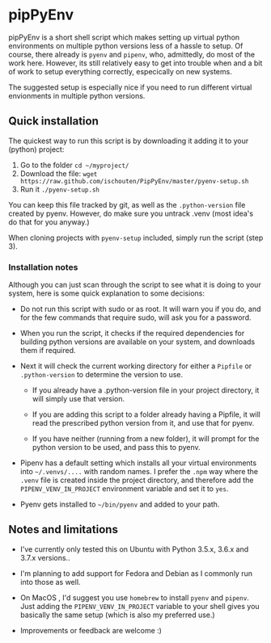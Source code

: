 # pipPyEnv

pipPyEnv is a short shell script which makes setting up virtual python environments on multiple python versions less of a hassle to setup.
Of course, there already is `pyenv` and `pipenv`, who, admittedly, do most of the work here.
However, its still relatively easy to get into trouble when and a bit of work to setup everything correctly, especically on new systems.

The suggested setup is especially nice if you need to run different virtual envionments in multiple python versions.

## Quick installation

The quickest way to run this script is by downloading it adding it to your (python) project:

1. Go to the folder `cd ~/myproject/`
2. Download the file: `wget https://raw.github.com/ischouten/PipPyEnv/master/pyenv-setup.sh`
3. Run it `./pyenv-setup.sh`

You can keep this file tracked by git, as well as the `.python-version` file created by pyenv.
However, do make sure you untrack .venv (most idea's do that for you anyway.)

When cloning projects with `pyenv-setup` included, simply run the script (step 3).

### Installation notes

Although you can just scan through the script to see what it is doing to your system, here is some quick explanation to some decisions:

- Do not run this script with sudo or as root. It will warn you if you do, and for the few commands that require sudo, will ask you for a password.

- When you run the script, it checks if the required dependencies for building python versions are available on your system, and downloads them if required.

- Next it will check the current working directory for either a `Pipfile` or `.python-version` to determine the version to use.

  - If you already have a .python-version file in your project directory, it will simply use that version.

  - If you are adding this script to a folder already having a Pipfile, it will read the prescribed python version from it, and use that for pyenv.

  - If you have neither (running from a new folder), it will prompt for the python version to be used, and pass this to pyenv.

- Pipenv has a default setting which installs all your virtual environments into `~/.venvs/....` with random names.
I prefer the `.npm` way where the `.venv` file is created inside the project directory, and therefore add the `PIPENV_VENV_IN_PROJECT` environment variable and set it to `yes`.

- Pyenv gets installed to `~/bin/pyenv` and added to your path.

## Notes and limitations

- I've currently only tested this on Ubuntu with Python 3.5.x, 3.6.x and 3.7.x versions..

- I'm planning to add support for Fedora and Debian as I commonly run into those as well.

- On MacOS , I'd suggest you use `homebrew` to install `pyenv` and `pipenv`. Just adding the `PIPENV_VENV_IN_PROJECT` variable to your shell gives you basically the same setup (which is also my preferred use.)

- Improvements or feedback are welcome :)